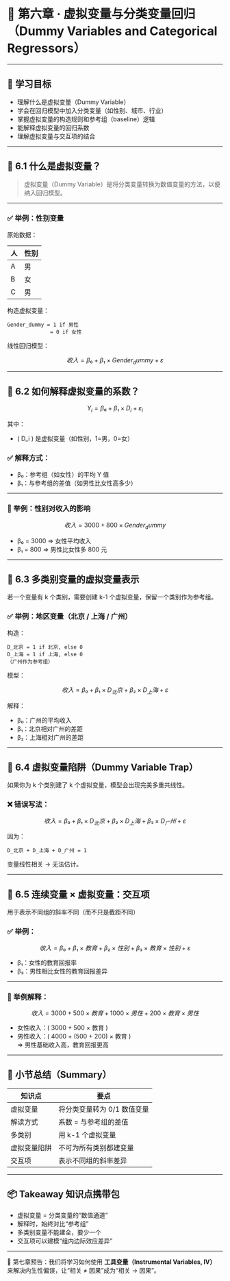 # 📖 第六章 · 虚拟变量与分类变量回归（Dummy Variables and Categorical Regressors）

---

## 🎯 学习目标

- 理解什么是虚拟变量（Dummy Variable）
- 学会在回归模型中加入分类变量（如性别、城市、行业）
- 掌握虚拟变量的构造规则和参考组（baseline）逻辑
- 能解释虚拟变量的回归系数
- 理解虚拟变量与交互项的结合

---

## 🔹 6.1 什么是虚拟变量？

> 虚拟变量（Dummy Variable）是将分类变量转换为数值变量的方法，以便纳入回归模型。

---

### ✅ 举例：性别变量

原始数据：

| 人 | 性别 |
|----|------|
| A  | 男   |
| B  | 女   |
| C  | 男   |

构造虚拟变量：

```text
Gender_dummy = 1 if 男性  
              = 0 if 女性
```

线性回归模型：

```math
收入 = β₀ + β₁ × Gender_dummy + ε
```

---

## 🔹 6.2 如何解释虚拟变量的系数？

```math
Y_i = β₀ + β₁ × D_i + ε_i
```

其中：

- \( D_i \) 是虚拟变量（如性别，1=男，0=女）

### ✅ 解释方式：

- β₀：参考组（如女性）的平均 Y 值  
- β₁：与参考组的差值（如男性比女性高多少）

---

### 🧪 举例：性别对收入的影响

```math
收入 = 3000 + 800 × Gender_dummy
```

- β₀ = 3000 ⇒ 女性平均收入  
- β₁ = 800 ⇒ 男性比女性多 800 元

---

## 🔹 6.3 多类别变量的虚拟变量表示

若一个变量有 k 个类别，需要创建 k-1 个虚拟变量，保留一个类别作为参考组。

### ✅ 举例：地区变量（北京 / 上海 / 广州）

构造：

```text
D_北京 = 1 if 北京, else 0  
D_上海 = 1 if 上海, else 0  
（广州作为参考组）
```

模型：

```math
收入 = β₀ + β₁ × D_北京 + β₂ × D_上海 + ε
```

解释：

- β₀：广州的平均收入  
- β₁：北京相对广州的差距  
- β₂：上海相对广州的差距

---

## 🔹 6.4 虚拟变量陷阱（Dummy Variable Trap）

如果你为 k 个类别建了 k 个虚拟变量，模型会出现完美多重共线性。

### ❌ 错误写法：

```math
收入 = β₀ + β₁ × D_北京 + β₂ × D_上海 + β₃ × D_广州 + ε
```

因为：

```text
D_北京 + D_上海 + D_广州 = 1
```

变量线性相关 → 无法估计。

---

## 🔹 6.5 连续变量 × 虚拟变量：交互项

用于表示不同组的斜率不同（而不只是截距不同）

### ✅ 举例：

```math
收入 = β₀ + β₁ × 教育 + β₂ × 性别 + β₃ × 教育 × 性别 + ε
```

- β₁：女性的教育回报率  
- β₃：男性相比女性的教育回报差异

---

### 🧪 举例解释：

```math
收入 = 3000 + 500 × 教育 + 1000 × 男性 + 200 × 教育 × 男性
```

- 女性收入：\( 3000 + 500 × 教育 \)  
- 男性收入：\( 4000 + (500 + 200) × 教育 \)  
  ⇒ 男性基础收入高，教育回报更高

---

## 📝 小节总结（Summary）

| 知识点 | 要点 |
|--------|------|
| 虚拟变量 | 将分类变量转为 0/1 数值变量 |
| 解读方式 | 系数 = 与参考组的差值 |
| 多类别 | 用 k-1 个虚拟变量 |
| 虚拟变量陷阱 | 不可为所有类别都建变量 |
| 交互项 | 表示不同组的斜率差异 |

---

## 📦 Takeaway 知识点携带包

- 虚拟变量 = 分类变量的“数值通道”
- 解释时，始终对比“参考组”
- 多类别变量不能建全，要少一个
- 交互项可以建模“组内边际效应差异”

---

📌 第七章预告：我们将学习如何使用 **工具变量（Instrumental Variables, IV）** 来解决内生性偏误，让“相关 ≠ 因果”成为“相关 → 因果”。

